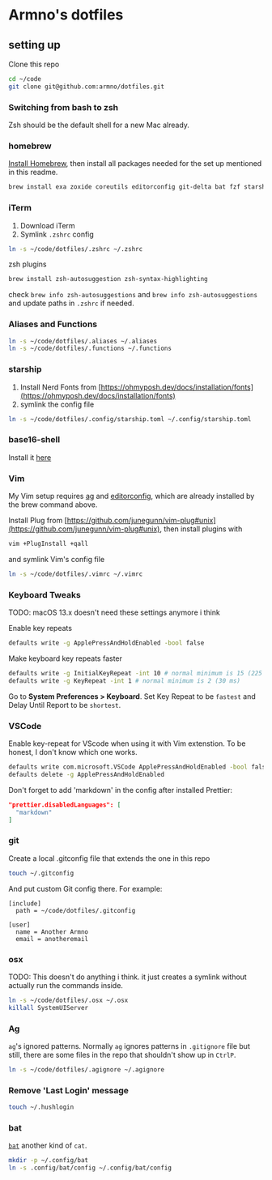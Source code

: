 # Armno's dotfiles

## setting up

Clone this repo

```sh
cd ~/code
git clone git@github.com:armno/dotfiles.git
```

### Switching from bash to zsh

Zsh should be the default shell for a new Mac already.

### homebrew

[Install Homebrew](https://brew.sh/), then install all packages needed for the set up mentioned in this readme.

```sh
brew install exa zoxide coreutils editorconfig git-delta bat fzf starship fnm
```

### iTerm

1. Download iTerm
2. Symlink `.zshrc` config

```sh
ln -s ~/code/dotfiles/.zshrc ~/.zshrc
```

zsh plugins

```sh
brew install zsh-autosuggestion zsh-syntax-highlighting
```
check `brew info zsh-autosuggestions` and `brew info zsh-autosuggestions` and update paths in `.zshrc` if needed.

### Aliases and Functions

```sh
ln -s ~/code/dotfiles/.aliases ~/.aliases
ln -s ~/code/dotfiles/.functions ~/.functions
```

### starship

1. Install Nerd Fonts from [https://ohmyposh.dev/docs/installation/fonts](https://ohmyposh.dev/docs/installation/fonts)
2. symlink the config file

```sh
ln -s ~/code/dotfiles/.config/starship.toml ~/.config/starship.toml
```

### base16-shell

Install it [here](https://github.com/chriskempson/base16-shell)

### Vim

My Vim setup requires [ag](https://github.com/ggreer/the_silver_searcher)
and [editorconfig](http://editorconfig.org), which are already installed by the brew command above.

Install Plug from [https://github.com/junegunn/vim-plug#unix](https://github.com/junegunn/vim-plug#unix),
then install plugins with

```sh
vim +PlugInstall +qall
```

and symlink Vim's config file

```sh
ln -s ~/code/dotfiles/.vimrc ~/.vimrc
```

### Keyboard Tweaks

TODO: macOS 13.x doesn't need these settings anymore i think

Enable key repeats

```sh
defaults write -g ApplePressAndHoldEnabled -bool false
```

Make keyboard key repeats faster

```sh
defaults write -g InitialKeyRepeat -int 10 # normal minimum is 15 (225 ms)
defaults write -g KeyRepeat -int 1 # normal minimum is 2 (30 ms)
```

Go to **System Preferences > Keyboard**. Set Key Repeat to be `fastest` and Delay Until Report to be `shortest`.

### VSCode

Enable key-repeat for VScode when using it with Vim extenstion.
To be honest, I don't know which one works.

```sh
defaults write com.microsoft.VSCode ApplePressAndHoldEnabled -bool false
defaults delete -g ApplePressAndHoldEnabled
```

Don't forget to add 'markdown' in the config after installed Prettier:

```json
"prettier.disabledLanguages": [
  "markdown"
]
```

### git

Create a local .gitconfig file that extends the one in this repo

```sh
touch ~/.gitconfig
```

And put custom Git config there. For example:

```
[include]
  path = ~/code/dotfiles/.gitconfig

[user]
  name = Another Armno
  email = anotheremail
```

### osx

TODO: This doesn't do anything i think. it just creates a symlink without actually run the commands inside.

```sh
ln -s ~/code/dotfiles/.osx ~/.osx
killall SystemUIServer
```

### Ag

`ag`'s ignored patterns. Normally `ag` ignores patterns in `.gitignore` file but still, there are some files in the repo that shouldn't show up in `CtrlP`.

```sh
ln -s ~/code/dotfiles/.agignore ~/.agignore
```

### Remove 'Last Login' message

```sh
touch ~/.hushlogin
```

### bat

[`bat`](https://github.com/sharkdp/bat) another kind of `cat`.

```sh
mkdir -p ~/.config/bat
ln -s .config/bat/config ~/.config/bat/config
```

